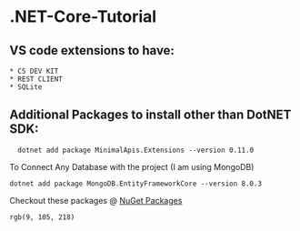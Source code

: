 # .NET-Core-Tutorial
## VS code extensions to have:
```
* CS DEV KIT
* REST CLIENT
* SQLite

```

## Additional Packages to install other than DotNET SDK:
```
  dotnet add package MinimalApis.Extensions --version 0.11.0
```
To Connect Any Database with the project (I am using MongoDB)
```
dotnet add package MongoDB.EntityFrameworkCore --version 8.0.3
```
Checkout these packages @ [NuGet Packages](https://www.nuget.org/packages/MongoDB.EntityFrameworkCore)

`rgb(9, 105, 218)`
  

